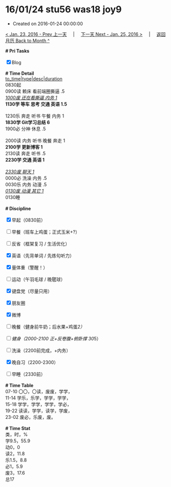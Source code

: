 # 16/01/24 stu56 was18 joy9

- Created on 2016-01-24 00:00:00

[< Jan. 23, 2016 - Prev 上一天](/_archived/lifelogs/2016/01/d23.md) &nbsp; &nbsp; | &nbsp; &nbsp; [下一天 Next - Jan. 25, 2016 >](/_archived/lifelogs/2016/01/d25.md) &nbsp; &nbsp; |  &nbsp; &nbsp; [返回月历 Back to Month ^](/_archived/lifelogs/2016/01/index.md)
<br/><div><b># Pri Tasks</b></div><div><br/></div><div><input checked="true" type="checkbox"/>Blog</div><div><br/></div><div><b># Time Detail</b></div><div><u>to_time|type|desc|duration</u></div><div>0830起</div><div>0900读 赖床 看前端圈撕逼 .5</div><div><u><i>1000废 还在看撕逼 内务 1</i></u></div><div><b>1130学 等车 思考 交通 英语 1.5</b></div><div><br/></div><div>1230乐 奔走 听书 午餐 内务 1</div><div><b>1830学 Git学习总结 6</b></div><div>1900必 分神 休息 .5</div><div><br/></div><div>2000读 内务 听书 晚餐 奔走 1</div><div><b>2100学 更新博客 1</b></div><div>2130读 奔走 听书 .5</div><div><b>2230学 交通 英语 1</b></div><div><br/></div><div><u><i>2330废 聊天 1</i></u></div><div>0000必 洗澡 内务 .5</div><div>0030乐 内务 动漫 .5</div><div><u><i>0130废 动漫 其它 1</i></u></div><div>0130睡</div><div><br/></div><div><b># Discipline</b></div><div><br/></div><div><input checked="true" type="checkbox"/>早起（0830前）</div><div><br/></div><div><input type="checkbox"/>早餐（班车上鸡蛋；正式玉米+?）</div><div><br/></div><div><input type="checkbox"/>反省（框架复习 / 生活优化）</div><div><br/></div><div><input checked="true" type="checkbox"/>英语（先背单词 / 先炼句听力）</div><div><br/></div><div><input checked="true" type="checkbox"/>量体重（警醒！）</div><div><br/></div><div><input type="checkbox"/>运动（午羽毛球 / 晚毽球）</div><div><br/></div><div><input checked="true" type="checkbox"/>键盘党（尽量只用）</div><div><br/></div><div><input checked="true" type="checkbox"/>朋友圈</div><div><br/></div><div><input checked="true" type="checkbox"/>微博</div><div><br/></div><div><input type="checkbox"/>晚餐（健身前牛奶；后水果+鸡蛋*2）</div><div><br/></div><div><input type="checkbox"/>健身（2000-2100 正+反卷腹+俯卧撑 30*5）</div><div><br/></div><div><input type="checkbox"/>洗澡（2200前完成，+内务）</div><div><br/></div><div><input checked="true" type="checkbox"/>晚自习（2200-2300）</div><div><br/></div><div><input type="checkbox"/>早睡（2330前）</div><div><br/></div><div><b># Time Table</b></div><div>07-10 〇〇，〇读，废废，学学，</div><div>11-14 学乐，乐学，学学，学学，</div><div>15-18 学学，学学，学学，学必，</div><div>19-22 读读，学学，读学，学废，</div><div>23-02 废必，乐废，废。</div><div><br/></div><div><b># Time Stat</b></div><div>类，时，%</div><div>学9.5，55.9</div><div>动0，0</div><div>读2，11.8</div><div>乐1.5，8.8</div><div>必1，5.9</div><div>废3，17.6</div><div>总17</div>
